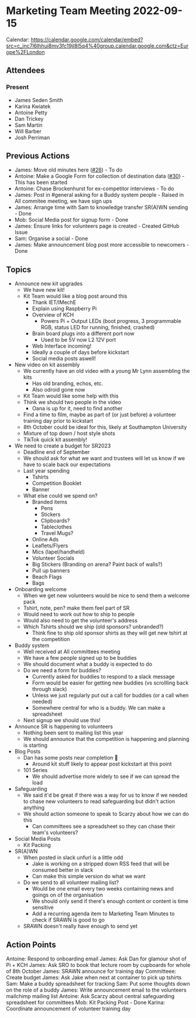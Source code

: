 # Marketing Team Meeting 2022-09-15

Calendar: https://calendar.google.com/calendar/embed?src=c_inc7l6lhhui8mv3fc19jl8l5q4%40group.calendar.google.com&ctz=Europe%2FLondon

## Attendees

### Present

- James Seden Smith
- Karina Kwiatek
- Antoine Petty
- Dan Trickey
- Sam Martin
- Will Barber
- Josh Perriman

## Previous Actions

- James: Move old minutes here ([#26](https://github.com/srobo/marketing-team-minutes/issues/26)) - To do
- Antoine: Make a Google Form for collection of destination data ([#30](https://github.com/srobo/marketing-team-minutes/issues/30)) - This has been started
- Antoine: Chase Brockenhurst for ex-competitor interviews - To do
- James: Post in #general asking for a Buddy system people - Raised in All commitee meeting, we have sign ups
- James: Arrange time with Sam to knowledge transfer SR(A)WN sending - Done
- Mob: Social Media post for signup form - Done
- James: Ensure links for volunteers page is created - Created GitHub Issue
- Sam: Organise a social - Done
- James: Make announcement blog post more accessible to newcomers - Done


## Topics

- Announce new kit upgrades
  - We have new kit!
  - Kit Team would like a blog post around this
    - Thank IET/IMechE
    - Explain using Raspberry Pi
    - Overview of KCH
      - Powers Pi + Output LEDs (boot progress, 3 programmable RGB, status LED for running, finished, crashed)
    - Brain board plugs into a different port now
      - Used to be 5V now L2 12V port
    - Web Interface incoming!
    - Ideally a couple of days before kickstart
    - Social media posts aswell!
- New video on kit assembly
  - We currently have an old video with a young Mr Lynn assembling the kits
    - Has old branding, echos, etc.
    - Also odroid gone now
  - Kit Team would like some help with this
  - Think we should two people in the video
    - Oana is up for it, need to find another
  - Find a time to film, maybe as part of (or just before) a volunteer training day prior to kickstart
  - 8th October could be ideal for this, likely at Southampton University
  - Mixture of top down / host style shots
  - TikTok quick kit assembly!
- We need to create a budget for SR2023
  - Deadline end of September
  - We should ask for what we want and trustees will let us know if we have to scale back our expectations
  - Last year spending
    - Tshirts
    - Competition Booklet
    - Banner
  - What else could we spend on?
    - Branded items
      - Pens
      - Stickers
      - Clipboards?
      - Tableclothes
      - Travel Mugs?
    - Online Ads
    - Leaflets/Flyers
    - Mics (lapel/handheld)
    - Volunteer Socials
    - Big Stickers (Branding on arena? Paint back of walls?)
    - Pull up banners
    - Beach Flags
    - Bags
- Onboarding welcome
  - When we get new volunteers would be nice to send them a welcome pack
  - Tshirt, note, pen? make them feel part of SR
  - Would need to work out how to ship to people
  - Would also need to get the volunteer's address
  - Which Tshirts should we ship (old sponsors? unbranded?)
    - Think fine to ship old sponsor shirts as they will get new tshirt at the competition
- Buddy system
  - Well received at All committees meeting
  - We have a few people signed up to be buddies
  - We should document what a buddy is expected to do
  - Do we need a form for buddies?
    - Currently asked for buddies to respond to a slack message
    - Form would be easier for getting new buddies (vs scrollling back through slack)
    - Unless we just regularly put out a call for buddies (or a call when needed)
    - Somewhere central for who is a buddy. We can make a spreadsheet
  - Next signup we should use this!
- Announce SR is happening to volunteers
  - Nothing been sent to mailing list this year
  - We should announce that the competition is happening and planning is starting
- Blog Posts
  - Dan has some posts near completion 🎉
    - Around kit stuff likely to appear post kickstart at this point
  - 101 Series
    - We should advertise more widely to see if we can spread the load
- Safeguarding
  - We said it'd be great if there was a way for us to know if we needed to chase new volunteers to read safeguarding but didn't action anything
  - We should action someone to speak to Scarzy about how we can do this
    - Can committees see a spreadsheet so they can chase their team's volunteers?
- Social Media Posts
  - Kit Packing
- SR(A)WN
  - When posted in slack unfurl is a little odd
    - Jake is working on a stripped down RSS feed that will be consumed better in slack
    - Can make this simple version do what we want
  - Do we send to all volunteer mailing list?
    - Would be one email every two weeks containing news and goings on of the organisation
    - We should only send if there's enough content or content is time sensitive
    - Add a recurring agenda item to Marketing Team Minutes to check if SRAWN is good to go
  - SRAWN doesn't really have enough to send yet

## Action Points
Antoine: Respond to onboarding email
James: Ask Dan for glamour shot of Pi + KCH
James: Ask SRO to book that lecture room by cupboards for whole of 8th October
James: SRAWN announce for training day
Committeee: Create budget
James: Ask Jake when next at container to pick up tshirts
Sam: Make a buddy spreadsheet for tracking
Sam: Put some thoughts down on the role of a buddy
James: Write announcement email to the volunteers mailchimp mailing list
Antoine: Ask Scarzy about central safeguarding spreadsheet for committees
Mob: Kit Packing Post - Done
Karina: Coordinate announcement of volunteer training day